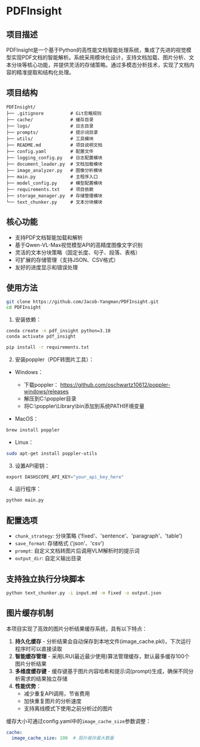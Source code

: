 # PDFInsight

## 项目描述

PDFInsight是一个基于Python的高性能文档智能处理系统，集成了先进的视觉模型实现PDF文档的智能解析。系统采用模块化设计，支持文档加载、图片分析、文本分块等核心功能，并提供灵活的存储策略。通过多模态分析技术，实现了文档内容的精准提取和结构化处理。

## 项目结构

```
PDFInsight/
├── .gitignore          # Git忽略规则
├── cache/              # 缓存目录
├── logs/               # 日志目录
├── prompts/            # 提示词目录
├── utils/              # 工具模块
├── README.md           # 项目说明文档
├── config.yaml         # 配置文件
├── logging_config.py   # 日志配置模块
├── document_loader.py  # 文档加载模块
├── image_analyzer.py   # 图像分析模块
├── main.py             # 主程序入口
├── model_config.py     # 模型配置模块
├── requirements.txt    # 项目依赖
├── storage_manager.py  # 存储管理模块
└── text_chunker.py     # 文本分块模块
```

## 核心功能

- 支持PDF文档智能加载和解析
- 基于Qwen-VL-Max视觉模型API的高精度图像文字识别
- 灵活的文本分块策略（固定长度、句子、段落、表格）
- 可扩展的存储管理（支持JSON、CSV格式）
- 友好的进度显示和错误处理

## 使用方法
```bash
git clone https://github.com/Jacob-Yangman/PDFInsight.git
cd PDFInsight
```


1. 安装依赖：
```bash
conda create -n pdf_insight python=3.10
conda activate pdf_insight
```
```bash
pip install -r requirements.txt
```

2. 安装poppler（PDF转图片工具）：
- Windows：
  - 下载poppler： https://github.com/oschwartz10612/poppler-windows/releases
  - 解压到C:\poppler目录
  - 将C:\poppler\Library\bin添加到系统PATH环境变量

- MacOS：
```bash
brew install poppler
```

- Linux：
```bash
sudo apt-get install poppler-utils
```

3. 设置API密钥：
```python
export DASHSCOPE_API_KEY="your_api_key_here"
```

4. 运行程序：
```python
python main.py
```

## 配置选项

- `chunk_strategy`: 分块策略 ('fixed'、'sentence'、'paragraph'、'table')
- `save_format`: 存储格式 ('json'、'csv')
- `prompt`: 自定义文档转图片后调用VLM解析时的提示词
- `output_dir`: 自定义输出目录

## 支持独立执行分块脚本
```bash
python text_chunker.py -i input.md -m fixed -o output.json
```

## 图片缓存机制

本项目实现了高效的图片分析结果缓存系统，具有以下特点：

1. **持久化缓存** - 分析结果会自动保存到本地文件(image_cache.pkl)，下次运行程序时可以直接读取
2. **智能缓存管理** - 采用LRU(最近最少使用)算法管理缓存，默认最多缓存100个图片分析结果
3. **多维度缓存键** - 缓存键基于图片内容哈希和提示词(prompt)生成，确保不同分析需求的结果独立存储
4. **性能优势**：
   - 减少重复API调用，节省费用
   - 加快重复图片的分析速度
   - 支持离线模式下使用之前分析过的图片

缓存大小可通过config.yaml中的`image_cache_size`参数调整：
```yaml
cache:
  image_cache_size: 100  # 图片缓存最大数量
```